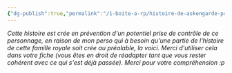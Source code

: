 ```yaml
---
{"dg-publish":true,"permalink":"/1-boite-a-rp/histoire-de-askengarde-prinston/","tags":["Personnages","GR-FT-Askengarde"]}
---
```


_Cette histoire est crée en prévention d'un potentiel prise de contrôle de ce personnage, en raison de mon perso qui à besoin qu'une partie de l'histoire de cette famille royale soit crée au préalable, la voici. Merci d'utiliser cela dans votre fiche (vous êtes en droit de réadapter tant que vous rester cohérent avec ce qui s'est déjà passée). Merci pour votre compréhension :p_